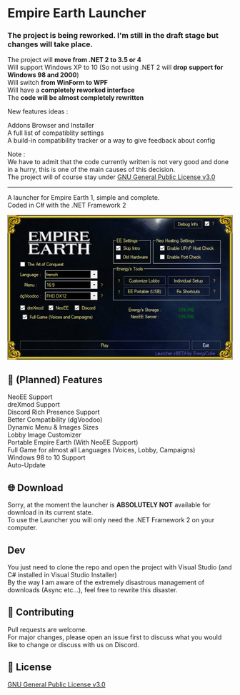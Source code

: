 # Empire Earth Launcher

### The project is being reworked. I'm still in the draft stage but changes will take place.

The project will **move from .NET 2 to 3.5 or 4**\
Will support Windows XP to 10 (So not using .NET 2 will **drop support for Windows 98 and 2000**)\
Will switch **from WinForm to WPF**\
Will have a **completely reworked interface**\
The **code will be almost completely rewritten**

New features ideas :

Addons Browser and Installer\
A full list of compatiblity settings\
A build-in compatibility tracker or a way to give feedback about config

Note :\
We have to admit that the code currently written is not very good and done in a hurry, this is one of the main causes of this decision.\
The project will of course stay under [GNU General Public License v3.0](https://github.com/EE-modders/Empire-Earth-Launcher/blob/main/LICENSE)

---

A launcher for Empire Earth 1, simple and complete.\
Coded in C# with the .NET Framework 2

![image](https://github.com/EE-modders/Empire-Earth-Launcher/blob/main/ui_demo.png)
         
## 🧾 (Planned) Features
NeoEE Support\
dreXmod Support\
Discord Rich Presence Support\
Better Compatibility (dgVoodoo)\
Dynamic Menu & Images Sizes\
Lobby Image Customizer\
Portable Empire Earth (With NeoEE Support)\
Full Game for almost all Languages (Voices, Lobby, Campaigns)\
Windows 98 to 10 Support\
Auto-Update

## 🌐 Download
Sorry, at the moment the launcher is **ABSOLUTELY NOT** available for download in its current state.\
To use the Launcher you will only need the .NET Framework 2 on your computer.

## Dev
You just need to clone the repo and open the project with Visual Studio (and C# installed in Visual Studio Installer)\
By the way I am aware of the extremely disastrous management of downloads (Async etc...), feel free to rewrite this disaster.

## 🔨 Contributing
Pull requests are welcome.\
For major changes, please open an issue first to discuss what you would like to change or discuss with us on Discord.

## 📖 License
[GNU General Public License v3.0](https://github.com/EE-modders/Empire-Earth-Launcher/blob/main/LICENSE)
